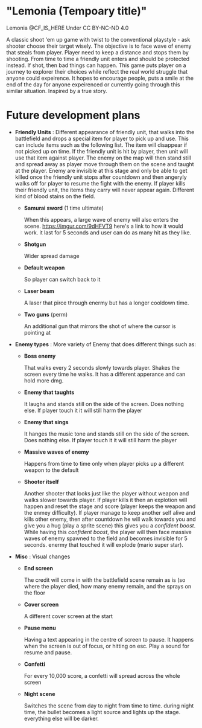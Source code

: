 "Lemonia (Tempoary title)" 
=======
Lemonia @CF_IS_HERE
Under CC BY-NC-ND 4.0

A classic shoot 'em up game with twist to the conventional playstyle - ask shooter choose their target wisely. The objective is to face wave of enemy that steals from player. Player need to keep a distance and stops them by shooting. From time to time a friendly unit enters and should be protected instead. If shot, then bad things can happen. This game puts player on a journey to explorer their choices while reflect the real world struggle that anyone could expeirence. It hopes to encourage people, puts a smile at the end of the day for anyone expeirenced or currently going through this similar situation. Inspired by a true story. 

Future development plans
=======
- **Friendly Units** :
    Different appearance of friendly unit, that walks into the battlefield and drops a special item for player to pick up and use. This can include items such as the following list. The item will disappear if not picked up on time. If the friendly unit is hit by player, then unit will use that item against player. The enemy on the map will then stand still and spread away as player move through them on the scene and taught at the player. Enemy are invisible at this stage and only be able to get killed once the friendly unit stops after countdown and then angeryly walks off for player to resume the fight with the enemy. If player kills their friendly unit, the items they carry will never appear again. Different kind of blood stains on the field. 
   - **Samurai sword** (1 time ultimate)
      
      When this appears, a large wave of enemy will also enters the scene.
      https://imgur.com/9dHFVT9 here's a link to how it would work. it last for 5 seconds and user can do as many hit as they like.

   - **Shotgun** 
      
      Wider spread damage

   - **Default weapon** 
      
      So player can switch back to it
       
   - **Laser beam** 
      
      A laser that pirce through enermy but has a longer cooldown time. 
      
   - **Two guns** (perm)
      
      An additional gun that mirrors the shot of where the cursor is pointing at
  
- **Enemy types** :
     More variety of Enemy that does different things such as:

  - **Boss enemy**
      
      That walks every 2 seconds slowly towards player. Shakes the screen every time he walks. It has a different apperance and can hold more dmg. 
      
  - **Enemy that taughts**
      
      It laughs and stands still on the side of the screen. Does nothing else. If player touch it it will still harm the player
      
  - **Enemy that sings**
      
      It hanges the music tone and stands still on the side of the screen. Does nothing else. If player touch it it will still harm the player
      
  - **Massive waves of enemy**
      
      Happens from time to time only when player picks up a different weapon to the default
      
  - **Shooter itself**
      
      Another shooter that looks just like the player without weapon and walks slower towards player. If player kills it then an explotion will happen and reset the stage and score (player keeps the weapon and the enmey difficulty). If player manage to keep another self alive and kills other enemy, then after countdown he will walk towards you and give you a hug (play a sprite scene) this gives you a *confident boost*. While having this *confident boost*, the player will then face massive waves of enemy spawned to the field and becomes invisible for 5 seconds. enermy that touched it will explode (mario super star). 
      
      
- **Misc** :
   Visual changes
  - **End screen**
      
      The credit will come in with the battlefield scene remain as is (so where the player died, how many enemy remain, and the sprays on the floor
      
  - **Cover screen**
      
      A different cover screen at the start
      
  - **Pause menu**
      
      Having a text appearing in the centre of screen to pause. It happens when the screen is out of focus, or hitting on esc. Play a sound for resume and pause. 
      
  - **Confetti**
      
      For every 10,000 score, a confetti will spread across the whole screen
      
  - **Night scene**
      
      Switches the scene from day to night from time to time. during night time, the bullet becomes a light source and lights up the stage. everything else will be darker. 
      
